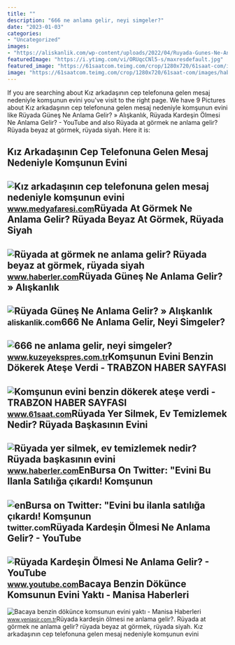 ```yaml
---
title: ""
description: "666 ne anlama gelir, neyi simgeler?"
date: "2023-01-03"
categories:
- "Uncategorized"
images:
- "https://aliskanlik.com/wp-content/uploads/2022/04/Ruyada-Gunes-Ne-Anlama-Gelir.jpeg"
featuredImage: "https://i.ytimg.com/vi/ORUqcCNl5-s/maxresdefault.jpg"
featured_image: "https://61saatcom.teimg.com/crop/1280x720/61saat-com/images/haberler/komsunun_evini_benzin_dokerek_atese_verdi.jpg"
image: "https://61saatcom.teimg.com/crop/1280x720/61saat-com/images/haberler/komsunun_evini_benzin_dokerek_atese_verdi.jpg"
---
```


If you are searching about Kız arkadaşının cep telefonuna gelen mesaj nedeniyle komşunun evini you've visit to the right page. We have 9 Pictures about Kız arkadaşının cep telefonuna gelen mesaj nedeniyle komşunun evini like Rüyada Güneş Ne Anlama Gelir? » Alışkanlık, Rüyada Kardeşin Ölmesi Ne Anlama Gelir? - YouTube and also Rüyada at görmek ne anlama gelir? Rüyada beyaz at görmek, rüyada siyah. Here it is:

Kız Arkadaşının Cep Telefonuna Gelen Mesaj Nedeniyle Komşunun Evini
-------------------------------------------------------------------

 ![Kız arkadaşının cep telefonuna gelen mesaj nedeniyle komşunun evini](https://i.medyafaresi.com/2/1280/720/storage/old/files/2020/7/22/945475/kiz-arkadasinin-cep-telefonuna-gelen-mesaj-nedeniyle-komsunun-evini-basti_vzZy.jpg) <small>www.medyafaresi.com</small>Rüyada At Görmek Ne Anlama Gelir? Rüyada Beyaz At Görmek, Rüyada Siyah
----------------------------------------------------------------------

 ![Rüyada at görmek ne anlama gelir? Rüyada beyaz at görmek, rüyada siyah](https://foto.haberler.com/haber/2019/10/30/ruyada-at-gormek-ne-anlama-gelir-12566959_7097_m.jpg) <small>www.haberler.com</small>Rüyada Güneş Ne Anlama Gelir? » Alışkanlık
------------------------------------------

 ![Rüyada Güneş Ne Anlama Gelir? » Alışkanlık](https://aliskanlik.com/wp-content/uploads/2022/04/Ruyada-Gunes-Ne-Anlama-Gelir.jpeg) <small>aliskanlik.com</small>666 Ne Anlama Gelir, Neyi Simgeler?
-----------------------------------

 ![666 ne anlama gelir, neyi simgeler?](https://kuzeyeksprescomtr.teimg.com/kuzeyekspres-com-tr/uploads/2023/06/666-ne-anlama-gelir.jpg) <small>www.kuzeyekspres.com.tr</small>Komşunun Evini Benzin Dökerek Ateşe Verdi - TRABZON HABER SAYFASI
-----------------------------------------------------------------

 ![Komşunun evini benzin dökerek ateşe verdi - TRABZON HABER SAYFASI](https://61saatcom.teimg.com/crop/1280x720/61saat-com/images/haberler/komsunun_evini_benzin_dokerek_atese_verdi.jpg) <small>www.61saat.com</small>Rüyada Yer Silmek, Ev Temizlemek Nedir? Rüyada Başkasının Evini
---------------------------------------------------------------

 ![Rüyada yer silmek, ev temizlemek nedir? Rüyada başkasının evini](https://i.hbrcdn.com/haber/2020/10/21/ruyada-temizlik-yapmak-ne-anlama-gelir-ruyada-su-13682376_5496_amp.jpg) <small>www.haberler.com</small>EnBursa On Twitter: "Evini Bu Ilanla Satılığa çıkardı! Komşunun
---------------------------------------------------------------

 ![enBursa on Twitter: "Evini bu ilanla satılığa çıkardı! Komşunun](https://pbs.twimg.com/media/FyW2CDDWIAAYJat.jpg) <small>twitter.com</small>Rüyada Kardeşin Ölmesi Ne Anlama Gelir? - YouTube
-------------------------------------------------

 ![Rüyada Kardeşin Ölmesi Ne Anlama Gelir? - YouTube](https://i.ytimg.com/vi/ORUqcCNl5-s/maxresdefault.jpg) <small>www.youtube.com</small>Bacaya Benzin Dökünce Komsunun Evini Yaktı - Manisa Haberleri
-------------------------------------------------------------

 ![Bacaya benzin dökünce komsunun evini yaktı - Manisa Haberleri](https://iaysr.tmgrup.com.tr/ffdb57/780/411/0/0/627/329?u=https://iysr.tmgrup.com.tr/2021/06/06/1623001733728.jpeg) <small>www.yeniasir.com.tr</small>Rüyada kardeşin ölmesi ne anlama gelir?. Rüyada at görmek ne anlama gelir? rüyada beyaz at görmek, rüyada siyah. Kız arkadaşının cep telefonuna gelen mesaj nedeniyle komşunun evini
